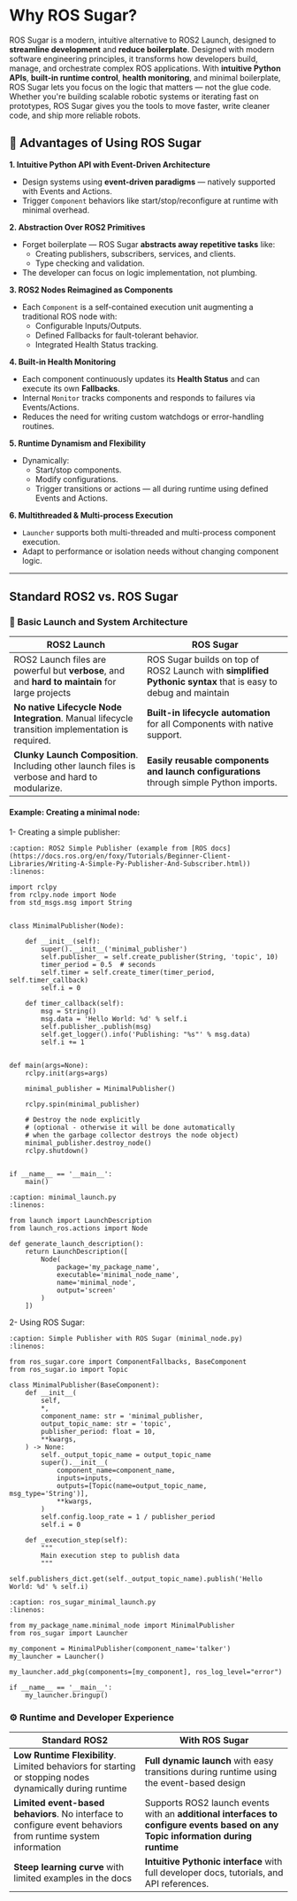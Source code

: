 # Why ROS Sugar?

ROS Sugar is a modern, intuitive alternative to ROS2 Launch, designed to **streamline development** and **reduce boilerplate**. Designed with modern software engineering principles, it transforms how developers build, manage, and orchestrate complex ROS applications. With **intuitive Python APIs**, **built-in runtime control**, **health monitoring**, and minimal boilerplate, ROS Sugar lets you focus on the logic that matters — not the glue code. Whether you're building scalable robotic systems or iterating fast on prototypes, ROS Sugar gives you the tools to move faster, write cleaner code, and ship more reliable robots.


## 🚀 Advantages of Using ROS Sugar

**1. Intuitive Python API with Event-Driven Architecture**
- Design systems using **event-driven paradigms** — natively supported with Events and Actions.
- Trigger `Component` behaviors like start/stop/reconfigure at runtime with minimal overhead.


**2. Abstraction Over ROS2 Primitives**
- Forget boilerplate — ROS Sugar **abstracts away repetitive tasks** like:
  - Creating publishers, subscribers, services, and clients.
  - Type checking and validation.
- The developer can focus on logic implementation, not plumbing.


**3. ROS2 Nodes Reimagined as Components**
- Each `Component` is a self-contained execution unit augmenting a traditional ROS node with:
  - Configurable Inputs/Outputs.
  - Defined Fallbacks for fault-tolerant behavior.
  - Integrated Health Status tracking.


**4. Built-in Health Monitoring**
- Each component continuously updates its **Health Status** and can execute its own **Fallbacks**.
- Internal `Monitor` tracks components and responds to failures via Events/Actions.
- Reduces the need for writing custom watchdogs or error-handling routines.


**5. Runtime Dynamism and Flexibility**
- Dynamically:
  - Start/stop components.
  - Modify configurations.
  - Trigger transitions or actions — all during runtime using defined Events and Actions.


**6. Multithreaded & Multi-process Execution**
- `Launcher` supports both multi-threaded and multi-process component execution.
- Adapt to performance or isolation needs without changing component logic.

---

## Standard ROS2 vs. ROS Sugar


### 🔧 Basic Launch and System Architecture

| **ROS2 Launch** | **ROS Sugar** |
|------------------|----------------|
| ROS2 Launch files are powerful but **verbose**, and and **hard to maintain** for large projects | ROS Sugar builds on top of ROS2 Launch with **simplified Pythonic syntax** that is easy to debug and maintain |
| **No native Lifecycle Node Integration**. Manual lifecycle transition implementation is required. | **Built-in lifecycle automation** for all Components with native support. |
| **Clunky Launch Composition**. Including other launch files is verbose and hard to modularize. | **Easily reusable components and launch configurations** through simple Python imports. |

#### Example: Creating a minimal node:

1- Creating a simple publisher:


```{code-block} python
:caption: ROS2 Simple Publisher (example from [ROS docs](https://docs.ros.org/en/foxy/Tutorials/Beginner-Client-Libraries/Writing-A-Simple-Py-Publisher-And-Subscriber.html))
:linenos:

import rclpy
from rclpy.node import Node
from std_msgs.msg import String


class MinimalPublisher(Node):

    def __init__(self):
        super().__init__('minimal_publisher')
        self.publisher_ = self.create_publisher(String, 'topic', 10)
        timer_period = 0.5  # seconds
        self.timer = self.create_timer(timer_period, self.timer_callback)
        self.i = 0

    def timer_callback(self):
        msg = String()
        msg.data = 'Hello World: %d' % self.i
        self.publisher_.publish(msg)
        self.get_logger().info('Publishing: "%s"' % msg.data)
        self.i += 1


def main(args=None):
    rclpy.init(args=args)

    minimal_publisher = MinimalPublisher()

    rclpy.spin(minimal_publisher)

    # Destroy the node explicitly
    # (optional - otherwise it will be done automatically
    # when the garbage collector destroys the node object)
    minimal_publisher.destroy_node()
    rclpy.shutdown()


if __name__ == '__main__':
    main()
```

```{code-block} python
:caption: minimal_launch.py
:linenos:

from launch import LaunchDescription
from launch_ros.actions import Node

def generate_launch_description():
    return LaunchDescription([
        Node(
            package='my_package_name',
            executable='minimal_node_name',
            name='minimal_node',
            output='screen'
        )
    ])
```


2- Using ROS Sugar:


```{code-block} python
:caption: Simple Publisher with ROS Sugar (minimal_node.py)
:linenos:

from ros_sugar.core import ComponentFallbacks, BaseComponent
from ros_sugar.io import Topic

class MinimalPublisher(BaseComponent):
    def __init__(
        self,
        *,
        component_name: str = 'minimal_publisher,
        output_topic_name: str = 'topic',
        publisher_period: float = 10,
        **kwargs,
    ) -> None:
        self._output_topic_name = output_topic_name
        super().__init__(
            component_name=component_name,
            inputs=inputs,
            outputs=[Topic(name=output_topic_name, msg_type='String')],
            **kwargs,
        )
        self.config.loop_rate = 1 / publisher_period
        self.i = 0

    def _execution_step(self):
        """
        Main execution step to publish data
        """
        self.publishers_dict.get(self._output_topic_name).publish('Hello World: %d' % self.i)
```

```{code-block} python
:caption: ros_sugar_minimal_launch.py
:linenos:

from my_package_name.minimal_node import MinimalPublisher
from ros_sugar import Launcher

my_component = MinimalPublisher(component_name='talker')
my_launcher = Launcher()

my_launcher.add_pkg(components=[my_component], ros_log_level="error")

if __name__ == '__main__':
    my_launcher.bringup()
```

### ⚙️ Runtime and Developer Experience

| **Standard ROS2** | **With ROS Sugar** |
|------------------|----------------|
| **Low Runtime Flexibility**. Limited behaviors for starting or stopping nodes dynamically during runtime | **Full dynamic launch** with easy transitions during runtime using the event-based design |
| **Limited event-based behaviors**. No interface to configure event behaviors from runtime system information | Supports ROS2 launch events with an **additional interfaces to configure events based on any Topic information during runtime** |
| **Steep learning curve** with limited examples in the docs | **Intuitive Pythonic interface** with full developer docs, tutorials, and API references. |
